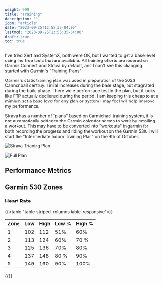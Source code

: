 ```yaml
---
weight: 999
title: "Training"
description: ""
icon: "article"
date: "2023-09-25T12:55:35-04:00"
lastmod: "2023-09-25T12:55:35-04:00"
draft: true
toc: true
---
```

I've tried Xert and SystemX, both were OK, but I wanted to get a base level using the free tools that are available. All training efforts are recored on Garmin Connect and Strava by default, and I can't see this changing. I started with Garmin's "Training Plans"

Garmin's static training plan was used in preparation of the 2023 Cannonball centruy. I inital increases during the base stage, but stagnated during the build phase.  There were performace test in the plan, but it looks like FTP actually decliened during the period. I am keeping this cheap to at a mimium set a base level for any plan or system I may feel will help improve my performance. 

Strava has a number of "plans" based on Carmichael training system, it is not automatically added to the Garmin calendar seems to work by emailing a workout. This may have to be converted into "workouts" in garmin for both recording the progress and riding the workout on the Garmin 530. I will start the "Intermediate Indoor Training Plan" on the 9th of October.

![Strava Trianing Plan](/images/Training/Indoor-10092023.PNG)

![Full Plan](/images/Training/training-plans_cycling.png)

## Performance Metrics

## Garmin 530 Zones

### Heart Rate




{{<table "table-striped-columns table-responsive">}}

| Zone | Low | High | Low % | High % |
|----| ---- | ----| ----|----|
| 1 | 102 | 112 | 51% | 60% |
| 2 | 113 | 124 | 60% | 70 % |
| 3 | 125 | 136 | 70% | 80% |
| 4 | 137 | 148 | 80 % | 90% |
| 5 | 149 | 160 | 90% | 100%|


{{</table>}}




